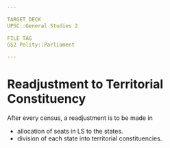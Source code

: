 ```yaml
---

TARGET DECK
UPSC::General Studies 2

FILE TAG
GS2 Polity::Parliament

---
```

# Readjustment to Territorial Constituency
After every census, a readjustment is to be made in 
- allocation of seats in LS to the states.
- division of each state into territorial constituencies.